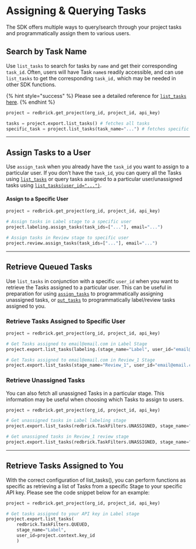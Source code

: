 # Assigning & Querying Tasks

The SDK offers multiple ways to query/search through your project tasks and programmatically assign them to various users.&#x20;

## Search by Task Name

Use `list_tasks` to search for tasks by `name` and get their corresponding `task_id`. Often, users will have Task `name`s readily accessible, and can use `list_tasks` to get the corresponding `task_id,` which may be needed in other SDK functions.&#x20;

{% hint style="success" %}
Please see a detailed reference for [`list_tasks` here](https://redbrick-sdk.readthedocs.io/en/stable/sdk.html#redbrick.export.Export.search\_tasks).
{% endhint %}

```python
project = redbrick.get_project(org_id, project_id, api_key)

tasks = project.export.list_tasks() # fetches all tasks
specific_task = project.list_tasks(task_name="...") # fetches specific task by name
```

***

## Assign Tasks to a User

Use `assign_task` when you already have the `task_id` you want to assign to a particular user. If you don’t have the `task_id`, you can query all the Tasks using [`list_tasks`](exporting-annotations.md#export-all-tasks) or query tasks assigned to a particular user/unassigned tasks using [`list_tasks(user_id="...")`](assigning-and-querying-tasks.md#retrieve-queued-tasks).

#### Assign to a Specific User

```python
project = redbrick.get_project(org_id, project_id, api_key)

# Assign tasks in Label stage to a specific user
project.labeling.assign_tasks(task_ids=["..."], email="...")

# Assign tasks in Review stage to specific user
project.review.assign_tasks(task_ids=["..."], email="...")
```

***

## Retrieve Queued Tasks

Use `list_tasks` in conjunction with a specific `user_id` when you want to retrieve the Tasks assigned to a particular user. This can be useful in preparation for using [`assign_tasks`](assigning-and-querying-tasks.md#assign-tasks-to-a-user) to programmatically assigning unassigned tasks, or [`put_tasks`](programmatic-label-and-review.md) to programmatically label/review tasks assigned to you.

### Retrieve Tasks Assigned to Specific User

```python
project = redbrick.get_project(org_id, project_id, api_key)

# Get Tasks assigned to email@email.com in Label Stage
project.export.list_tasks(labeling.(stage_name="Label", user_id="email@email.com")

# Get Tasks assigned to email@email.com in Review_1 Stage
project.export.list_tasks(stage_name="Review_1", user_id="email@email.com")
```

### Retrieve Unassigned Tasks

You can also fetch all unassigned Tasks in a particular stage. This information may be useful when choosing which Tasks to assign to users.&#x20;

```python
project = redbrick.get_project(org_id, project_id, api_key)

# Get unassigned tasks in Label labeling stage
project.export.list_tasks(redbrick.TaskFilters.UNASSIGNED, stage_name="Label")

# Get unassigned tasks in Review_1 review stage
project.export.list_tasks(redbrick.TaskFilters.UNASSIGNED, stage_name="Review_1")
```

***

## Retrieve Tasks Assigned to You

With the correct configuration of list\_tasks(), you can perform functions as specific as retrieving a list of Tasks from a specific Stage to your specific API key. Please see the code snippet below for an example:

```python
project = redbrick.get_project(org_id, project_id, api_key)

# Get tasks assigned to your API key in Label stage
project.export.list_tasks(
    redbrick.TaskFilters.QUEUED, 
    stage_name="Label", 
    user_id=project.context.key_id
    )
```

